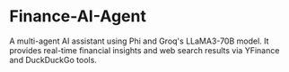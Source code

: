 # Finance-AI-Agent
A multi-agent AI assistant using Phi and Groq's LLaMA3-70B model. It provides real-time financial insights and web search results via YFinance and DuckDuckGo tools.
